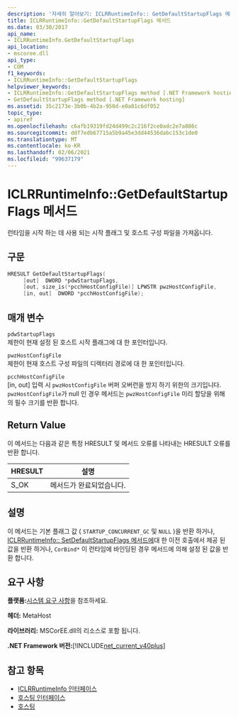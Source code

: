```yaml
---
description: '자세히 알아보기: ICLRRuntimeInfo:: GetDefaultStartupFlags 메서드'
title: ICLRRuntimeInfo::GetDefaultStartupFlags 메서드
ms.date: 03/30/2017
api_name:
- ICLRRuntimeInfo.GetDefaultStartupFlags
api_location:
- mscoree.dll
api_type:
- COM
f1_keywords:
- ICLRRuntimeInfo::GetDefaultStartupFlags
helpviewer_keywords:
- ICLRRuntimeInfo::GetDefaultStartupFlags method [.NET Framework hosting]
- GetDefaultStartupFlags method [.NET Framework hosting]
ms.assetid: 35c2173e-3b0b-4b2a-950d-e0a01c6df052
topic_type:
- apiref
ms.openlocfilehash: c6afb19319fd24d499c2c216f2ce0adc2e7a886c
ms.sourcegitcommit: ddf7edb67715a5b9a45e3dd44536dabc153c1de0
ms.translationtype: MT
ms.contentlocale: ko-KR
ms.lasthandoff: 02/06/2021
ms.locfileid: "99637179"
---
```

# <a name="iclrruntimeinfogetdefaultstartupflags-method"></a>ICLRRuntimeInfo::GetDefaultStartupFlags 메서드

런타임을 시작 하는 데 사용 되는 시작 플래그 및 호스트 구성 파일을 가져옵니다.  
  
## <a name="syntax"></a>구문  
  
```cpp  
HRESULT GetDefaultStartupFlags(  
     [out]  DWORD *pdwStartupFlags,  
     [out, size_is(*pcchHostConfigFile)] LPWSTR pwzHostConfigFile,  
     [in, out]  DWORD *pcchHostConfigFile);  
```  
  
## <a name="parameters"></a>매개 변수  

 `pdwStartupFlags`  
 제한이 현재 설정 된 호스트 시작 플래그에 대 한 포인터입니다.  
  
 `pwzHostConfigFile`  
 제한이 현재 호스트 구성 파일의 디렉터리 경로에 대 한 포인터입니다.  
  
 `pcchHostConfigFile`  
 [in, out] 입력 시 `pwzHostConfigFile` 버퍼 오버런을 방지 하기 위한의 크기입니다. `pwzHostConfigFile`가 null 인 경우 메서드는 `pwzHostConfigFile` 미리 할당을 위해의 필수 크기를 반환 합니다.  
  
## <a name="return-value"></a>Return Value  

 이 메서드는 다음과 같은 특정 HRESULT 및 메서드 오류를 나타내는 HRESULT 오류를 반환 합니다.  
  
|HRESULT|설명|  
|-------------|-----------------|  
|S_OK|메서드가 완료되었습니다.|  
  
## <a name="remarks"></a>설명  

 이 메서드는 기본 플래그 값 ( `STARTUP_CONCURRENT_GC` 및 `NULL` )을 반환 하거나, [ICLRRuntimeInfo:: SetDefaultStartupFlags 메서드에](iclrruntimeinfo-setdefaultstartupflags-method.md)대 한 이전 호출에서 제공 된 값을 반환 하거나, `CorBind*` 이 런타임에 바인딩된 경우 메서드에 의해 설정 된 값을 반환 합니다.  
  
## <a name="requirements"></a>요구 사항  

 **플랫폼:**[시스템 요구 사항](../../get-started/system-requirements.md)을 참조하세요.  
  
 **헤더:** MetaHost  
  
 **라이브러리:** MSCorEE.dll의 리소스로 포함 됩니다.  
  
 **.NET Framework 버전:**[!INCLUDE[net_current_v40plus](../../../../includes/net-current-v40plus-md.md)]  
  
## <a name="see-also"></a>참고 항목

- [ICLRRuntimeInfo 인터페이스](iclrruntimeinfo-interface.md)
- [호스팅 인터페이스](hosting-interfaces.md)
- [호스팅](index.md)
